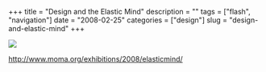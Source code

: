 +++
title = "Design and the Elastic Mind"
description = ""
tags = ["flash", "navigation"]
date = "2008-02-25"
categories = ["design"]
slug = "design-and-elastic-mind"
+++


 

  <div id="screens-thumbs" class="clearfix">
    <div class="txt-center" id="design-submission"><a href="http://www.moma.org/exhibitions/2008/elasticmind/"><img id='bluga-thumbnail-882' class='bluga-thumbnail large' src='//konigi.com/media/bluga/
wt47f27919418b3_0.jpg'/></a></div>  
  </div>   
<p><a href="http://www.moma.org/exhibitions/2008/elasticmind/">http://www.moma.org/exhibitions/2008/elasticmind/</a></p>




